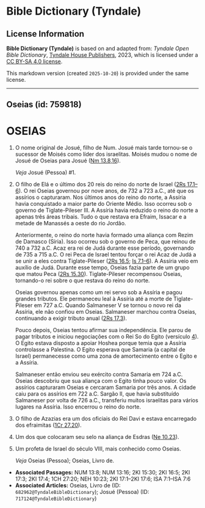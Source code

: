 # Bible Dictionary (Tyndale)

## License Information

**Bible Dictionary (Tyndale)** is based on and adapted from: _Tyndale Open Bible Dictionary_, [Tyndale House Publishers](https://tyndaleopenresources.com/), 2023, which is licensed under a [CC BY-SA 4.0 license](https://creativecommons.org/licenses/by-sa/4.0/legalcode.en).

This markdown version (created `2025-10-20`) is provided under the same license.



--------------------------------

## Oseias (id: 759818)

OSEIAS
======

1. O nome original de Josué, filho de Num. Josué mais tarde tornou\-se o sucessor de Moisés como líder dos israelitas. Moisés mudou o nome de Josué de Oseias para Josué ([Nm 13\.8,16](https://ref.ly/Num13:8,Num13:16)).

    *Veja* Josué (Pessoa) \#1.

2. O filho de Elá e o último dos 20 reis do reino do norte de Israel ([2Rs 17\.1–6](https://ref.ly/2Kgs17:1-2Kgs17:6)). O rei Oseias governou por nove anos, de 732 a 723 a.C., até que os assírios o capturaram. Nos últimos anos do reino do norte, a Assíria havia conquistado a maior parte do Oriente Médio. Isso ocorreu sob o governo de Tiglate\-Pileser III. A Assíria havia reduzido o reino do norte a apenas três áreas tribais. Tudo o que restava era Efraim, Issacar e a metade de Manassés a oeste do rio Jordão.

    Anteriormente, o reino do norte havia formado uma aliança com Rezim de Damasco (Síria). Isso ocorreu sob o governo de Peca, que reinou de 740 a 732 a.C. Acaz era rei de Judá durante esse período, governando de 735 a 715 a.C. O rei Peca de Israel tentou forçar o rei Acaz de Judá a se unir a eles contra Tiglate\-Pileser ([2Rs 16\.5](https://ref.ly/2Kgs16:5); [Is 7\.1–6](https://ref.ly/Isa7:1-Isa7:6)). A Assíria veio em auxílio de Judá. Durante esse tempo, Oseias fazia parte de um grupo que matou Peca ([2Rs 15\.30](https://ref.ly/2Kgs15:30)). Tiglate\-Pileser recompensou Oseias, tornando\-o rei sobre o que restava do reino do norte.

    Oseias governou apenas como um rei servo sob a Assíria e pagou grandes tributos. Ele permaneceu leal à Assíria até a morte de Tiglate\-Pileser em 727 a.C. Quando Salmaneser V se tornou o novo rei da Assíria, ele não confiou em Oseias. Salmaneser marchou contra Oseias, continuando a exigir tributo anual ([2Rs 17\.3](https://ref.ly/2Kgs17:3)).

    Pouco depois, Oseias tentou afirmar sua independência. Ele parou de pagar tributos e iniciou negociações com o Rei So do Egito (versículo [4](https://ref.ly/2Kgs17:4)). O Egito estava disposto a apoiar Hoshea porque temia que a Assíria controlasse a Palestina. O Egito esperava que Samaria (a capital de Israel) permanecesse como uma zona de amortecimento entre o Egito e a Assíria.

    Salmaneser então enviou seu exército contra Samaria em 724 a.C. Oseias descobriu que sua aliança com o Egito tinha pouco valor. Os assírios capturaram Oseias e cercaram Samaria por três anos. A cidade caiu para os assírios em 722 a.C. Sargão II, que havia substituído Salmaneser por volta de 726 a.C., transferiu muitos israelitas para vários lugares na Assíria. Isso encerrou o reino do norte.

3. O filho de Azazias era um dos oficiais do Rei Davi e estava encarregado dos efraimitas ([1Cr 27\.20](https://ref.ly/1Chr27:20)).
4. Um dos que colocaram seu selo na aliança de Esdras ([Ne 10\.23](https://ref.ly/Neh10:23)).
5. Um profeta de Israel do século VIII, mais conhecido como Oseias.

    *Veja* Oseias (Pessoa); Oseias, Livro de.

* **Associated Passages:** NUM 13:8; NUM 13:16; 2KI 15:30; 2KI 16:5; 2KI 17:3; 2KI 17:4; 1CH 27:20; NEH 10:23; 2KI 17:1–2KI 17:6; ISA 7:1–ISA 7:6
* **Associated Articles:** Oseias, Livro de (ID: `682962@TyndaleBibleDictionary`); Josué (Pessoa) (ID: `717124@TyndaleBibleDictionary`)


